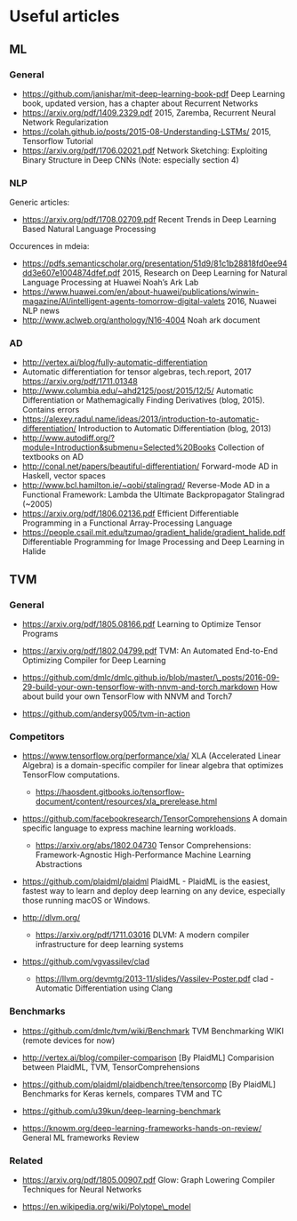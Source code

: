Useful articles
===============

ML
--

### General

* https://github.com/janishar/mit-deep-learning-book-pdf
  Deep Learning book, updated version, has a chapter about Recurrent Networks
* https://arxiv.org/pdf/1409.2329.pdf
  2015, Zaremba, Recurrent Neural Network Regularization
* https://colah.github.io/posts/2015-08-Understanding-LSTMs/
  2015, Tensorflow Tutorial
* https://arxiv.org/pdf/1706.02021.pdf
  Network Sketching: Exploiting Binary Structure in Deep CNNs
  (Note: especially section 4)

### NLP

Generic articles:

* https://arxiv.org/pdf/1708.02709.pdf
  Recent Trends in Deep Learning Based Natural Language Processing

Occurences in mdeia:

* https://pdfs.semanticscholar.org/presentation/51d9/81c1b28818fd0ee94dd3e607e1004874dfef.pdf
  2015, Research on Deep Learning for Natural Language Processing at Huawei Noah’s Ark Lab
* https://www.huawei.com/en/about-huawei/publications/winwin-magazine/AI/intelligent-agents-tomorrow-digital-valets
  2016, Nuawei NLP news
* http://www.aclweb.org/anthology/N16-4004
  Noah ark document


### AD

* http://vertex.ai/blog/fully-automatic-differentiation
* Automatic differentiation for tensor algebras, tech.report, 2017
  https://arxiv.org/pdf/1711.01348
* http://www.columbia.edu/~ahd2125/post/2015/12/5/
  Automatic Differentiation or Mathemagically Finding Derivatives (blog, 2015).
  Contains errors
* https://alexey.radul.name/ideas/2013/introduction-to-automatic-differentiation/
  Introduction to Automatic Differentiation (blog, 2013)
* http://www.autodiff.org/?module=Introduction&submenu=Selected%20Books
  Collection of textbooks on AD
* http://conal.net/papers/beautiful-differentiation/
  Forward-mode AD in Haskell, vector spaces
* http://www.bcl.hamilton.ie/~qobi/stalingrad/
  Reverse-Mode AD in a Functional Framework: Lambda the Ultimate Backpropagator
  Stalingrad (~2005)
* https://arxiv.org/pdf/1806.02136.pdf
  Efficient Differentiable Programming in a Functional
  Array-Processing Language
* https://people.csail.mit.edu/tzumao/gradient_halide/gradient_halide.pdf
  Differentiable Programming for
  Image Processing and Deep Learning in Halide


TVM
---

### General

* https://arxiv.org/pdf/1805.08166.pdf
  Learning to Optimize Tensor Programs

* https://arxiv.org/pdf/1802.04799.pdf
  TVM: An Automated End-to-End Optimizing Compiler for Deep Learning

* https://github.com/dmlc/dmlc.github.io/blob/master/\_posts/2016-09-29-build-your-own-tensorflow-with-nnvm-and-torch.markdown
  How about build your own TensorFlow with NNVM and Torch7

* https://github.com/andersy005/tvm-in-action

### Competitors

* https://www.tensorflow.org/performance/xla/
  XLA (Accelerated Linear Algebra) is a domain-specific compiler for linear
  algebra that optimizes TensorFlow computations.
  - https://haosdent.gitbooks.io/tensorflow-document/content/resources/xla_prerelease.html

* https://github.com/facebookresearch/TensorComprehensions
  A domain specific language to express machine learning workloads.
  - https://arxiv.org/abs/1802.04730
    Tensor Comprehensions: Framework-Agnostic High-Performance Machine Learning Abstractions

* https://github.com/plaidml/plaidml
  PlaidML - PlaidML is the easiest, fastest way to learn and deploy deep
  learning on any device, especially those running macOS or Windows.

* http://dlvm.org/
  - https://arxiv.org/pdf/1711.03016
    DLVM: A modern compiler infrastructure for deep learning systems

* https://github.com/vgvassilev/clad
  - https://llvm.org/devmtg/2013-11/slides/Vassilev-Poster.pdf
    clad - Automatic Differentiation using Clang

### Benchmarks

* https://github.com/dmlc/tvm/wiki/Benchmark
  TVM Benchmarking WIKI (remote devices for now)

* http://vertex.ai/blog/compiler-comparison
  [By PlaidML] Comparision between PlaidML, TVM, TensorComprehensions

* https://github.com/plaidml/plaidbench/tree/tensorcomp
  [By PlaidML] Benchmarks for Keras kernels, compares TVM and TC

* https://github.com/u39kun/deep-learning-benchmark

* https://knowm.org/deep-learning-frameworks-hands-on-review/
  General ML frameworks Review

### Related

* https://arxiv.org/pdf/1805.00907.pdf
  Glow: Graph Lowering Compiler Techniques for Neural Networks

* https://en.wikipedia.org/wiki/Polytope\_model

